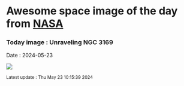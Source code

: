 
# Awesome space image of the day from [NASA](https://api.nasa.gov/)

### Today image : Unraveling NGC 3169
Date : 2024-05-23

![](https://apod.nasa.gov/apod/image/2405/N3169N3166Final1024.jpg)

<small>Latest update : Thu May 23 10:15:39 2024</small>
        